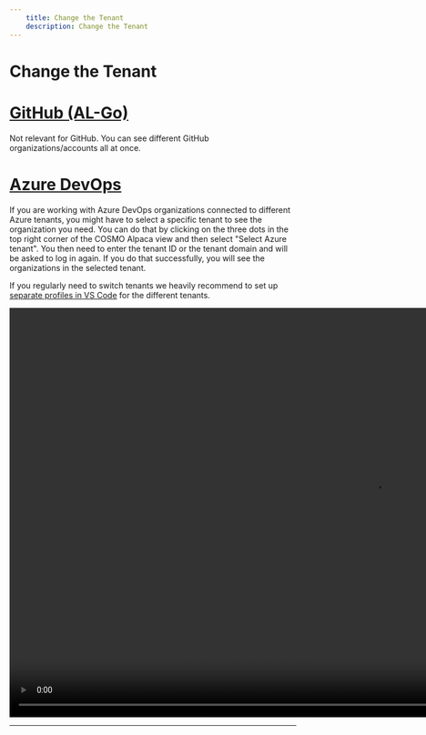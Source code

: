 ```yaml
---
    title: Change the Tenant
    description: Change the Tenant
---
```


# Change the Tenant

# [**GitHub (AL-Go)**](#tab/github)
Not relevant for GitHub. You can see different GitHub organizations/accounts all at once.

# [**Azure DevOps**](#tab/azdevops)

If you are working with Azure DevOps organizations connected to different Azure tenants, you might have to select a specific tenant to see the organization you need. You can do that by clicking on the three dots in the top right corner of the COSMO Alpaca view and then select "Select Azure tenant". You then need to enter the tenant ID or the tenant domain and will be asked to log in again. If you do that successfully, you will see the organizations in the selected tenant.

If you regularly need to switch tenants we heavily recommend to set up [separate profiles in VS Code](https://code.visualstudio.com/docs/editor/profiles) for the different tenants.

<video width="1280px" height="720px" controls>
  <source src="../media/vsc-extension-tenant.mp4" type="video/mp4">
  Your browser does not support the video tag.
</video>

---
